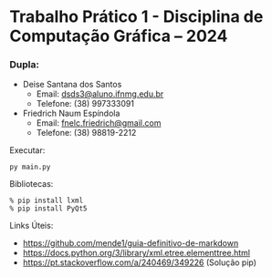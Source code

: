 # Trabalho Prático 1 - Disciplina de Computação Gráfica – 2024

### Dupla:
*   Deise Santana dos Santos
    * Email: dsds3@aluno.ifnmg.edu.br
    * Telefone: (38) 997333091
*   Friedrich Naum Espíndola
    * Email: fnelc.friedrich@gmail.com
    * Telefone: (38) 98819-2212

Executar:

    py main.py

Bibliotecas: 

    % pip install lxml
    % pip install PyQt5

Links Úteis:
* https://github.com/mende1/guia-definitivo-de-markdown
* https://docs.python.org/3/library/xml.etree.elementtree.html
* https://pt.stackoverflow.com/a/240469/349226 (Solução pip)